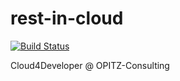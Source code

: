 # rest-in-cloud
[![Build Status](https://travis-ci.org/tommyziegler/rest-in-cloud.svg?branch=master)](https://travis-ci.org/tommyziegler/rest-in-cloud)


Cloud4Developer @ OPITZ-Consulting
